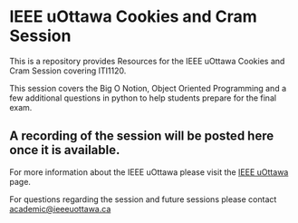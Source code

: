 # IEEE uOttawa Cookies and Cram Session

This is a repository provides Resources for the IEEE uOttawa Cookies and Cram Session covering ITI1120. 

This session covers the Big O Notion, Object Oriented Programming and a few additional questions in python to help students prepare for the final exam.

## A recording of the session will be posted here once it is available.

For more information about the IEEE uOttawa please visit the [IEEE uOttawa](https://ieee.uottawa.ca/) page.

For questions regarding the session and future sessions please contact [academic@ieeeuottawa.ca](mailto:academic@ieeeuottawa.ca)
